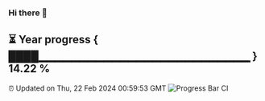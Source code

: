 ### Hi there 👋
⏳ Year progress { ████▁▁▁▁▁▁▁▁▁▁▁▁▁▁▁▁▁▁▁▁▁▁▁▁▁▁ } 14.22 %
---
⏰ Updated on Thu, 22 Feb 2024 00:59:53 GMT
![Progress Bar CI](https://github.com/liununu/liununu/workflows/Progress%20Bar%20CI/badge.svg)
